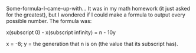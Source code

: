 Some-formula-I-came-up-with...
It was in my math homework (it just asked for the greatest), but I wondered if I could make a formula to output every possible number.
The formula was:


x(subscript 0) - x(subscript infinity) = n - 10y


x = -8; y = the generation that n is on (the value that its subscript has).

